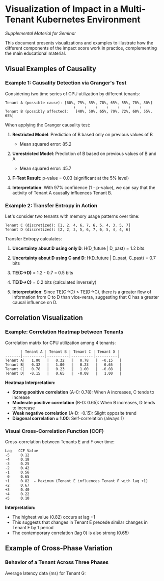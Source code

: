 # Visualization of Impact in a Multi-Tenant Kubernetes Environment
*Supplemental Material for Seminar*

This document presents visualizations and examples to illustrate how the different components of the impact score work in practice, complementing the main educational material.

## Visual Examples of Causality

### Example 1: Causality Detection via Granger's Test

Considering two time series of CPU utilization by different tenants:

```
Tenant A (possible cause): [60%, 75%, 85%, 78%, 65%, 55%, 70%, 80%]
                               ↓    ↓    ↓    ↓    ↓    ↓    ↓
Tenant B (possibly affected):   [40%, 50%, 65%, 70%, 72%, 60%, 55%, 65%]
```

When applying the Granger causality test:

1.  **Restricted Model**: Prediction of B based only on previous values of B
    -   Mean squared error: 85.2

2.  **Unrestricted Model**: Prediction of B based on previous values of B and A
    -   Mean squared error: 45.7

3.  **F-Test Result**: p-value = 0.03 (significant at the 5% level)

4.  **Interpretation**: With 97% confidence (1 - p-value), we can say that the activity of Tenant A causally influences Tenant B.

### Example 2: Transfer Entropy in Action

Let's consider two tenants with memory usage patterns over time:

```
Tenant C (discretized): [1, 2, 4, 6, 7, 6, 5, 4, 3, 5, 7]
Tenant D (discretized): [2, 2, 3, 5, 6, 7, 6, 5, 4, 4, 6]
```

Transfer Entropy calculates:

1.  **Uncertainty about D using only D**: H(D_future | D_past) = 1.2 bits
2.  **Uncertainty about D using C and D**: H(D_future | D_past, C_past) = 0.7 bits
3.  **TE(C→D)** = 1.2 - 0.7 = 0.5 bits

4.  **TE(D→C)** = 0.2 bits (calculated inversely)

5.  **Interpretation**: Since TE(C→D) > TE(D→C), there is a greater flow of information from C to D than vice-versa, suggesting that C has a greater causal influence on D.

## Correlation Visualization

### Example: Correlation Heatmap between Tenants

Correlation matrix for CPU utilization among 4 tenants:

```
       | Tenant A | Tenant B | Tenant C | Tenant D |
-------|----------|----------|----------|----------|
Tenant A|   1.00   |   0.32   |   0.78   |  -0.15   |
Tenant B|   0.32   |   1.00   |   0.23   |   0.65   |
Tenant C|   0.78   |   0.23   |   1.00   |  -0.08   |
Tenant D|  -0.15   |   0.65   |  -0.08   |   1.00   |
```

**Heatmap Interpretation:**
-   **Strong positive correlation** (A-C: 0.78): When A increases, C tends to increase
-   **Moderate positive correlation** (B-D: 0.65): When B increases, D tends to increase
-   **Weak negative correlation** (A-D: -0.15): Slight opposite trend
-   **Diagonal correlation = 1.00**: Self-correlation (always 1)

### Visual Cross-Correlation Function (CCF)

Cross-correlation between Tenants E and F over time:

```
Lag   CCF Value
-5     0.12
-4     0.18
-3     0.25
-2     0.42
-1     0.56
 0     0.65
+1     0.82  ← Maximum (Tenant E influences Tenant F with lag +1)
+2     0.67
+3     0.40
+4     0.22
+5     0.10
```

**Interpretation:**
-   The highest value (0.82) occurs at lag +1
-   This suggests that changes in Tenant E precede similar changes in Tenant F by 1 period
-   The contemporary correlation (lag 0) is also strong (0.65)

## Example of Cross-Phase Variation

### Behavior of a Tenant Across Three Phases

Average latency data (ms) for Tenant G:
